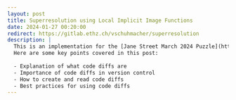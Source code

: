 ```yaml
---
layout: post
title: Superresolution using Local Implicit Image Functions
date: 2024-01-27 00:20:00
redirect: https://gitlab.ethz.ch/vschuhmacher/superresolution
description: |
  This is an implementation for the [Jane Street March 2024 Puzzle](https://www.janestreet.com/puzzles/current-puzzle/) code.
  Here are some key points covered in this post:  
    
  - Explanation of what code diffs are  
  - Importance of code diffs in version control  
  - How to create and read code diffs  
  - Best practices for using code diffs
---
```


